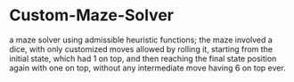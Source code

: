 # Custom-Maze-Solver

a maze solver using admissible heuristic functions; the maze involved a dice,
with only customized moves allowed by rolling it, starting from the initial state, which
had 1 on top, and then reaching the final state position again with one on top, without
any intermediate move having 6 on top ever.
